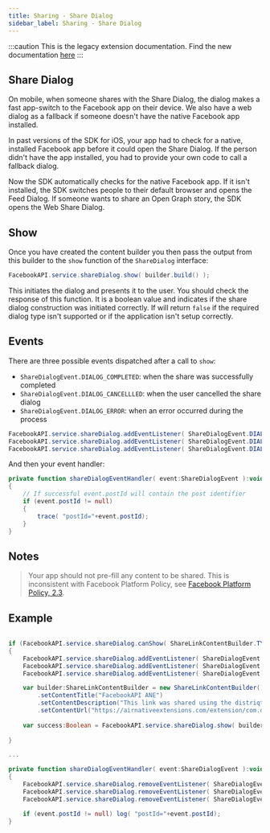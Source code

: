 ```yaml
---
title: Sharing - Share Dialog
sidebar_label: Sharing - Share Dialog
---
```


:::caution
This is the legacy extension documentation. Find the new documentation [here](../facebookapi/)
:::

## Share Dialog

On mobile, when someone shares with the Share Dialog, the dialog makes a fast 
app-switch to the Facebook app on their device. We also have a web dialog as 
a fallback if someone doesn't have the native Facebook app installed.

In past versions of the SDK for iOS, your app had to check for a native, installed 
Facebook app before it could open the Share Dialog. If the person didn't have the 
app installed, you had to provide your own code to call a fallback dialog.

Now the SDK automatically checks for the native Facebook app. If it isn't installed, 
the SDK switches people to their default browser and opens the Feed Dialog. If 
someone wants to share an Open Graph story, the SDK opens the Web Share Dialog.





## Show

Once you have created the content builder you then pass the output from this builder to the 
`show` function of the `ShareDialog` interface:

```actionscript
FacebookAPI.service.shareDialog.show( builder.build() );
```

This initiates the dialog and presents it to the user. You should check the response
of this function. It is a boolean value and indicates if the share dialog construction
was initiated correctly. If will return `false` if the required dialog type isn't supported
or if the application isn't setup correctly.



## Events

There are three possible events dispatched after a call to `show`:

- `ShareDialogEvent.DIALOG_COMPLETED`: when the share was successfully completed
- `ShareDialogEvent.DIALOG_CANCELLLED`: when the user cancelled the share dialog
- `ShareDialogEvent.DIALOG_ERROR`: when an error occurred during the process


```actionscript
FacebookAPI.service.shareDialog.addEventListener( ShareDialogEvent.DIALOG_COMPLETED, shareDialogEventHandler );
FacebookAPI.service.shareDialog.addEventListener( ShareDialogEvent.DIALOG_CANCELLED, shareDialogEventHandler );
FacebookAPI.service.shareDialog.addEventListener( ShareDialogEvent.DIALOG_ERROR, shareDialogEventHandler );
```

And then your event handler:

```actionscript
private function shareDialogEventHandler( event:ShareDialogEvent ):void 
{
	// If successful event.postId will contain the post identifier
	if (event.postId != null) 
	{
		trace( "postId="+event.postId);
	}
}
```


## Notes

>
> Your app should not pre-fill any content to be shared. This is inconsistent with 
> Facebook Platform Policy, see [Facebook Platform Policy, 2.3](https://developers.facebook.com/policy/#control).
>




## Example

```actionscript

if (FacebookAPI.service.shareDialog.canShow( ShareLinkContentBuilder.TYPE ))
{
	FacebookAPI.service.shareDialog.addEventListener( ShareDialogEvent.DIALOG_COMPLETED, shareDialogEventHandler );
	FacebookAPI.service.shareDialog.addEventListener( ShareDialogEvent.DIALOG_CANCELLED, shareDialogEventHandler );
	FacebookAPI.service.shareDialog.addEventListener( ShareDialogEvent.DIALOG_ERROR, shareDialogEventHandler );

	var builder:ShareLinkContentBuilder = new ShareLinkContentBuilder()
		.setContentTitle("FacebookAPI ANE")
		.setContentDescription("This link was shared using the distriqt FacebookAPI ANE" )
		.setContentUrl("https://airnativeextensions.com/extension/com.distriqt.FacebookAPI");
	
	var success:Boolean = FacebookAPI.service.shareDialog.show( builder.build() );
	
}

...

private function shareDialogEventHandler( event:ShareDialogEvent ):void 
{
	FacebookAPI.service.shareDialog.removeEventListener( ShareDialogEvent.DIALOG_COMPLETED, shareDialogEventHandler );
	FacebookAPI.service.shareDialog.removeEventListener( ShareDialogEvent.DIALOG_CANCELLED, shareDialogEventHandler );
	FacebookAPI.service.shareDialog.removeEventListener( ShareDialogEvent.DIALOG_ERROR, shareDialogEventHandler );

	if (event.postId != null) log( "postId="+event.postId);
}
```